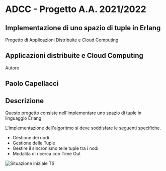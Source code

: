 # ADCC - Progetto A.A. 2021/2022 
## Implementazione di uno spazio di tuple in Erlang

Progetto di Applicazioni Distribuite e Cloud Computing 

## Applicazioni distribuite e Cloud Computing

Autore 
## Paolo Capellacci


## Descrizione
Questo progetto consiste nell'implementare uno spazio di tuple in linguaggio Erlang

L'implementazione dell'algoritmo si deve soddisfare le seguenti specifiche.
- Gestione dei nodi
- Gestione delle Tuple
- Gestire il sincronismo telle tuple tra i nodi
- Modalita di ricerca con Time Out

![Situazione iniziale TS](./files/gestione_memoria_01.png)


